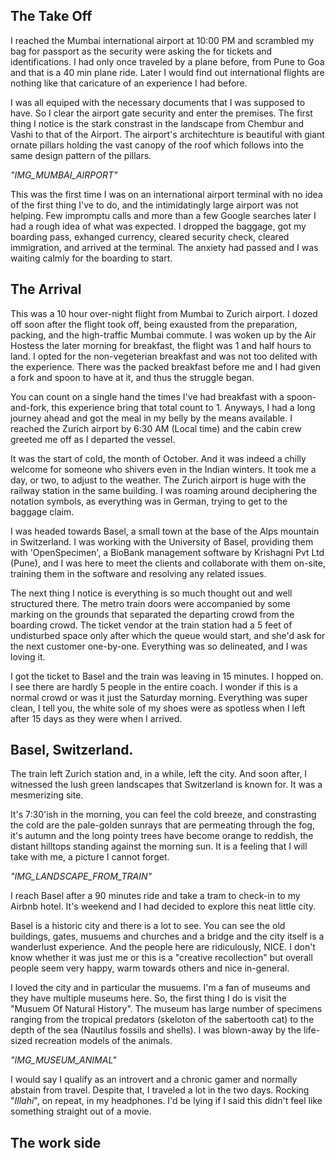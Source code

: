 ## The Take Off

I reached the Mumbai international airport at 10:00 PM and scrambled my bag for passport as the security were asking the for tickets and identifications. I had only once traveled by a plane before, from Pune to Goa and that is a 40 min plane ride. Later I would find out international flights are nothing like that caricature of an experience I had before.

I was all equiped with the necessary documents that I was supposed to have. So I clear the airport gate security and enter the premises. The first thing I notice is the stark constrast in the landscape from Chembur and Vashi to that of the Airport. The airport's architechture is beautiful with giant ornate pillars holding the vast canopy of the roof which follows into the same design pattern of the pillars.

_"IMG_MUMBAI_AIRPORT"_

This was the first time I was on an international airport terminal with no idea of the first thing I've to do, and the intimidatingly large airport was not helping. Few impromptu calls and more than a few Google searches later I had a rough idea of what was expected. I dropped the baggage, got my boarding pass, exhanged currency, cleared security check, cleared immigration, and arrived at the terminal. The anxiety had passed and I was waiting calmly for the boarding to start.


## The Arrival


This was a 10 hour over-night flight from Mumbai to Zurich airport. I dozed off soon after the flight took off, being exausted from the preparation, packing, and the high-traffic Mumbai commute. I was woken up by the Air Hostess the later morning for breakfast, the flight was 1 and half hours to land. I opted for the non-vegeterian breakfast and was not too delited with the experience. There was the packed breakfast before me and I had given a fork and spoon to have at it, and thus the struggle began.

You can count on a single hand the times I've had breakfast with a spoon-and-fork, this experience bring that total count to 1. Anyways, I had a long journey ahead and got the meal in my belly by the means available. I reached the Zurich airport by 6:30 AM (Local time) and the cabin crew greeted me off as I departed the vessel. 

It was the start of cold, the month of October. And it was indeed a chilly welcome for someone who shivers even in the Indian winters. It took me a day, or two, to adjust to the weather. The Zurich airport is huge with the railway station in the same building. I was roaming around deciphering the notation symbols, as everything was in German, trying to get to the baggage claim.

I was headed towards Basel, a small town at the base of the Alps mountain in Switzerland. I was working with the University of Basel, providing them with 'OpenSpecimen', a BioBank management software by Krishagni Pvt Ltd (Pune), and I was here to meet the clients and collaborate with them on-site, training them in the software and resolving any related issues.

The next thing I notice is everything is so much thought out and well structured there. The metro train doors were accompanied by some marking on the grounds that separated the departing crowd from the boarding crowd. The ticket vendor at the train station had a 5 feet of undisturbed space only after which the queue would start, and she'd ask for the next customer one-by-one. Everything was so delineated, and I was loving it.

I got the ticket to Basel and the train was leaving in 15 minutes. I hopped on. I see there are hardly 5 people in the entire coach. I wonder if this is a normal crowd or was it just the Saturday morning. Everything was super clean, I tell you, the white sole of my shoes were as spotless when I left after 15 days as they were when I arrived.


## Basel, Switzerland.


The train left Zurich station and, in a while, left the city. And soon after, I witnessed the lush green landscapes that Switzerland is known for. It was a mesmerizing site. 

It's 7:30'ish in the morning, you can feel the cold breeze, and constrasting the cold are the pale-golden sunrays that are permeating through the fog, it's autumn and the long pointy trees have become orange to reddish, the distant hilltops standing against the morning sun. It is a feeling that I will take with me, a picture I cannot forget.

_"IMG_LANDSCAPE_FROM_TRAIN"_

I reach Basel after a 90 minutes ride and take a tram to check-in to my Airbnb hotel. It's weekend and I had decided to explore this neat little city.

Basel is a historic city and there is a lot to see. You can see the old buildings, gates, musuems and churches and a bridge and the city itself is a wanderlust experience. And the people here are ridiculously, NICE. I don't know whether it was just me or this is a "creative recollection" but overall people seem very happy, warm towards others and nice in-general.

I loved the city and in particular the musuems. I'm a fan of museums and they have multiple museums here. So, the first thing I do is visit the "Musuem Of Natural History". The museum has large number of specimens ranging from the tropical predators (skeloton of the sabertooth cat) to the depth of the sea (Nautilus fossils and shells). I was blown-away by the life-sized recreation models of the animals.

_"IMG_MUSEUM_ANIMAL"_

I would say I qualify as an introvert and a chronic gamer and normally abstain from travel. Despite that, I traveled a lot in the two days. Rocking "_Illahi_", on repeat, in my headphones. I'd be lying if I said this didn't feel like something straight out of a movie.


## The work side


